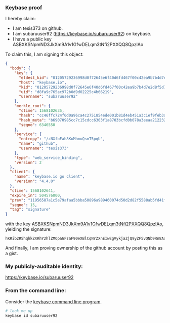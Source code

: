 ### Keybase proof

I hereby claim:

  * I am tesis373 on github.
  * I am subaruuser92 (https://keybase.io/subaruuser92) on keybase.
  * I have a public key ASBXKSNpmND3JkXm9A1v1GfwDELqm3tNfi2PXXQQ8QpzlAo

To claim this, I am signing this object:

```json
{
  "body": {
    "key": {
      "eldest_kid": "01205729236998d0f72645e6f40d6fd467f00c42ea9b7b4d7e2d8f5d7410f10a73940a",
      "host": "keybase.io",
      "kid": "01205729236998d0f72645e6f40d6fd467f00c42ea9b7b4d7e2d8f5d7410f10a73940a",
      "uid": "d8fa9c765ac972b0d9d02225c4b66219",
      "username": "subaruuser92"
    },
    "merkle_root": {
      "ctime": 1568102635,
      "hash": "cc46ffc724f0d0a96ca4c2751854ede001b81d4eb451a3c1ef9feb3a5ae53ee352e12b58e14ecb01063501debe7cd78d00f66e934a9afd26d604dd66514bc8e4",
      "hash_meta": "b69070985cc7c15cdcc6303f1a8703bcfd0b078a3eeaa2122326dadbab670db5",
      "seqno": 6346550
    },
    "service": {
      "entropy": "/zNXfbFah8KuMhmuQsmT5pqU",
      "name": "github",
      "username": "tesis373"
    },
    "type": "web_service_binding",
    "version": 2
  },
  "client": {
    "name": "keybase.io go client",
    "version": "4.4.0"
  },
  "ctime": 1568102641,
  "expire_in": 504576000,
  "prev": "11956587a1c5e79afaa5bbba50896a989460074d50d2d82f5588ab5fd41f1b0c",
  "seqno": 15,
  "tag": "signature"
}
```

with the key [ASBXKSNpmND3JkXm9A1v1GfwDELqm3tNfi2PXXQQ8QpzlAo](https://keybase.io/subaruuser92), yielding the signature:

```
hKRib2R5hqhkZXRhY2hlZMOpaGFzaF90eXBlCqNrZXnEIwEgVykjaZjQ9yZF5vQNb9Rn8AxC6pt7TX4tj110EPEKc5QKp3BheWxvYWTESpcCD8QgEZVlh6HF55r6pbu6UIlqmJRgB01Q0tgvVYirX9QfGwzEIGOPJ76PvPhLKp3fjiYd+EDr0sKpmZopEPPtn/D0Hvh4AgHCo3NpZ8RA/r9/Bzo+WWjopNT8JFXr8U9soC+rgZS4zhbqAdlkrfg078Rrr7E6yzXHaOG2YtRuWT/OzQRg65cgRGiyJKFGDqhzaWdfdHlwZSCkaGFzaIKkdHlwZQildmFsdWXEIA4jvXc5aUVCXJvhp4vKcXlzMCBmac3uvH0eTlJ6Xu++o3RhZ80CAqd2ZXJzaW9uAQ==

```

And finally, I am proving ownership of the github account by posting this as a gist.

### My publicly-auditable identity:

https://keybase.io/subaruuser92

### From the command line:

Consider the [keybase command line program](https://keybase.io/download).

```bash
# look me up
keybase id subaruuser92
```

